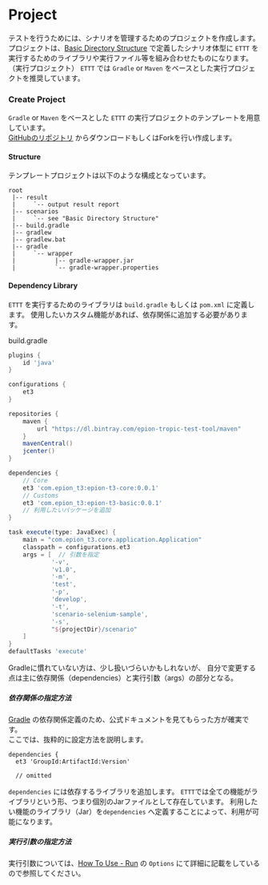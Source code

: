 # Project

テストを行うためには、シナリオを管理するためのプロジェクトを作成します。  
プロジェクトは、[Basic Directory Structure](/pages/specification/basic_directory_structure) で定義したシナリオ体型に
`ETTT` を実行するためのライブラリや実行ファイル等を組み合わせたものになります。（実行プロジェクト）
`ETTT` では `Gradle` or `Maven` をベースとした実行プロジェクトを推奨しています。

### Create Project

`Gradle` or `Maven` をベースとした `ETTT` の実行プロジェクトのテンプレートを用意しています。  
[GitHubのリポジトリ](https://github.com/epion-tropic-test-tool/epion-t3-scenario-template) からダウンロードもしくはForkを行い作成します。

#### Structure

テンプレートプロジェクトは以下のような構成となっています。

```
root
 |-- result
 |     `-- output result report 
 |-- scenarios
 |     `-- see "Basic Directory Structure"
 |-- build.gradle
 |-- gradlew
 |-- gradlew.bat
 |-- gradle
 |     `-- wrapper
 |           |-- gradle-wrapper.jar
 |           `-- gradle-wrapper.properties

```


#### Dependency Library

`ETTT` を実行するためのライブラリは `build.gradle` もしくは `pom.xml` に定義します。
使用したいカスタム機能があれば、依存関係に追加する必要があります。


build.gradle
```groovy
plugins {
    id 'java'
}

configurations {
    et3
}

repositories {
    maven {
        url "https://dl.bintray.com/epion-tropic-test-tool/maven"
    }
    mavenCentral()
    jcenter()
}

dependencies {
    // Core
    et3 'com.epion_t3:epion-t3-core:0.0.1'
    // Customs
    et3 'com.epion_t3:epion-t3-basic:0.0.1'
    // 利用したいパッケージを追加
}

task execute(type: JavaExec) {
    main = "com.epion_t3.core.application.Application"
    classpath = configurations.et3
    args = [  // 引数を指定
            '-v',
            'v1.0',
            '-m',
            'test',
            '-p',
            'develop',
            '-t',
            'scenario-selenium-sample',
            '-s',
            "${projectDir}/scenario"
    ]
}
defaultTasks 'execute'
```

Gradleに慣れていない方は、少し扱いづらいかもしれないが、
自分で変更する点は主に依存関係（dependencies）と実行引数（args）の部分となる。

##### 依存関係の指定方法
[Gradle](https://gradle.org/) の依存関係定義のため、公式ドキュメントを見てもらった方が確実です。  
ここでは、抜粋的に設定方法を説明します。

```
dependencies {
  et3 'GroupId:ArtifactId:Version'

  // omitted 
```

`dependencies` には依存するライブラリを追加します。
`ETTT`では全ての機能がライブラリという形、つまり個別のJarファイルとして存在しています。
利用したい機能のライブラリ（Jar）を`dependencies` へ定義することによって、利用が可能になります。


##### 実行引数の指定方法
実行引数については、[How To Use - Run](/pages/use/run.md) の `Options` にて詳細に記載をしているので参照してください。
